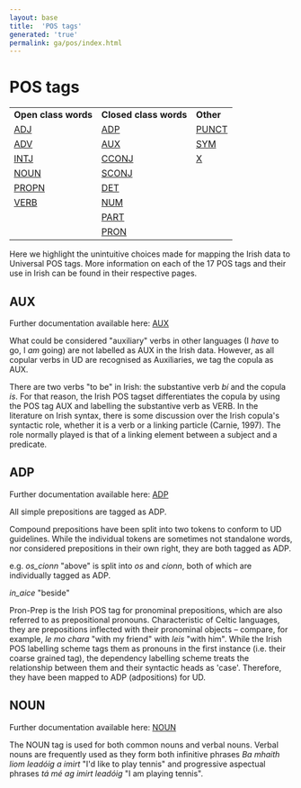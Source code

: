```yaml
---
layout: base
title:  'POS tags'
generated: 'true'
permalink: ga/pos/index.html
---
```


# POS tags
<table>
<tr><td><strong>Open class words</strong></td><td><strong>Closed class words</strong></td><td><strong>Other</strong></td></tr>
<tr><td><a href="[https://universaldependencies.org/treebanks/ga_idt/ga_idt-pos-ADJ.html](https://universaldependencies.org/treebanks/ga_idt/ga_idt-pos-ADJ.html)">ADJ</a></td><td><a href="[https://universaldependencies.org/treebanks/ga_idt/ga_idt-pos-ADP.html](https://universaldependencies.org/treebanks/ga_idt/ga_idt-pos-ADP.html)">ADP</a></td><td><a href="[https://universaldependencies.org/treebanks/ga_idt/ga_idt-pos-PUNCT.html](https://universaldependencies.org/treebanks/ga_idt/ga_idt-pos-PUNCT.html)">PUNCT</a></td></tr>
<tr><td><a href="[https://universaldependencies.org/treebanks/ga_idt/ga_idt-pos-ADV.html](https://universaldependencies.org/treebanks/ga_idt/ga_idt-pos-ADV.html)">ADV</a></td><td><a href="[https://universaldependencies.org/treebanks/ga_idt/ga_idt-pos-AUX.html](https://universaldependencies.org/treebanks/ga_idt/ga_idt-pos-AUX.html)">AUX</a></td><td><a href="[https://universaldependencies.org/treebanks/ga_idt/ga_idt-pos-SYM.html](https://universaldependencies.org/treebanks/ga_idt/ga_idt-pos-SYM.html)">SYM</a></td></tr>
<tr><td><a href="[https://universaldependencies.org/treebanks/ga_idt/ga_idt-pos-INTJ.html](https://universaldependencies.org/treebanks/ga_idt/ga_idt-pos-INTJ.html)">INTJ</a></td><td><a href="[https://universaldependencies.org/treebanks/ga_idt/ga_idt-pos-CCONJ.html](https://universaldependencies.org/treebanks/ga_idt/ga_idt-pos-CCONJ.html)">CCONJ</a></td><td><a href="[https://universaldependencies.org/treebanks/ga_idt/ga_idt-pos-X.html](https://universaldependencies.org/treebanks/ga_idt/ga_idt-pos-X.html)">X</a></td></tr>
<tr><td><a href="[https://universaldependencies.org/treebanks/ga_idt/ga_idt-pos-NOUN.html](https://universaldependencies.org/treebanks/ga_idt/ga_idt-pos-NOUN.html)">NOUN</a></td><td><a href="[https://universaldependencies.org/treebanks/ga_idt/ga_idt-pos-SCONJ.html](https://universaldependencies.org/treebanks/ga_idt/ga_idt-pos-SCONJ.html)">SCONJ</a></td><td></td></tr>
<tr><td><a href="[https://universaldependencies.org/treebanks/ga_idt/ga_idt-pos-PROPN.html](https://universaldependencies.org/treebanks/ga_idt/ga_idt-pos-PROPN.html)">PROPN</a></td><td><a href="[https://universaldependencies.org/treebanks/ga_idt/ga_idt-pos-DET.html](https://universaldependencies.org/treebanks/ga_idt/ga_idt-pos-DET.html)">DET</a></td><td></td></tr>
<tr><td><a href="[https://universaldependencies.org/treebanks/ga_idt/ga_idt-pos-VERB.html](https://universaldependencies.org/treebanks/ga_idt/ga_idt-pos-VERB.html)">VERB</a></td><td><a href="[https://universaldependencies.org/treebanks/ga_idt/ga_idt-pos-NUM.html](https://universaldependencies.org/treebanks/ga_idt/ga_idt-pos-NUM.html)">NUM</a></td><td></td></tr>
<tr><td></td><td><a href="[https://universaldependencies.org/treebanks/ga_idt/ga_idt-pos-PART.html](https://universaldependencies.org/treebanks/ga_idt/ga_idt-pos-PART.html)">PART</a></td><td></td></tr>
<tr><td></td><td><a href="[https://universaldependencies.org/treebanks/ga_idt/ga_idt-pos-PRON.html](https://universaldependencies.org/treebanks/ga_idt/ga_idt-pos-PRON.html)">PRON</a></td><td></td></tr>
</table>


Here we highlight the unintuitive choices made for mapping the Irish data to Universal POS tags. More information on each of the 17 POS tags and their use in Irish can be found in their respective pages.

## AUX

Further documentation available here: [AUX]()

What could be considered "auxiliary" verbs in other languages (I _have_ to go, I _am_ going) are not labelled as AUX in the Irish data. However, as all copular verbs in UD are recognised as Auxiliaries, we tag the copula as AUX.

There are two verbs "to be" in Irish: the substantive verb _bí_ and the copula _is_. For that reason, the Irish POS tagset differentiates the copula by using the POS tag AUX and labelling the substantive verb as VERB. In the literature on Irish syntax, there is some discussion over the Irish copula's syntactic role, whether it is a verb or a linking particle (Carnie, 1997). The role normally played is that of a linking element between a subject and a predicate. 

## ADP

Further documentation available here: [ADP]()

All simple prepositions are tagged as ADP.

Compound prepositions have been split into two tokens to conform to UD guidelines. While the individual tokens are sometimes not standalone words, nor considered prepositions in their own right, they are both tagged as ADP.

e.g. _os\_cionn_ "above" is split into _os_ and _cionn_, both of which are individually tagged as ADP.

_in\_aice_ "beside" 


Pron-Prep is the Irish POS tag for pronominal prepositions, which are also referred to as prepositional pronouns. Characteristic of Celtic languages, they are prepositions inflected with their pronominal objects – compare, for example, _le mo chara_ "with my friend" with _leis_ "with him". While the Irish POS labelling scheme tags them as pronouns in the first instance (i.e. their coarse grained tag), the dependency labelling scheme treats the relationship between them and their syntactic heads as 'case'. Therefore, they have been mapped to ADP (adpositions) for UD.


## NOUN

Further documentation available here: [NOUN]()

The NOUN tag is used for both common nouns and verbal nouns. Verbal nouns are frequently used as they form both infinitive phrases _Ba mhaith liom leadóig a imirt_ "I'd like to play tennis" and progressive aspectual phrases _tá mé ag imirt leadóig_ "I am playing tennis".





